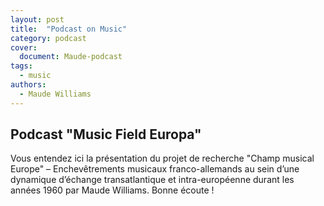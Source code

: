 ```yaml
---
layout: post
title:  "Podcast on Music"
category: podcast
cover:
  document: Maude-podcast  
tags:
  - music
authors:
  - Maude Williams
---
```


## Podcast "Music Field Europa"

Vous entendez ici la présentation du projet de recherche "Champ musical Europe" – Enchevêtrements musicaux franco-allemands au sein d’une dynamique d’échange transatlantique et intra-européenne durant les années 1960 par Maude Williams. Bonne écoute ! 

<!-- more -->

